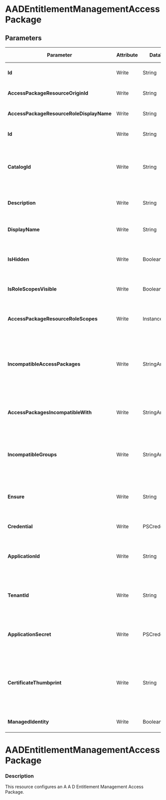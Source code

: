 ﻿# AADEntitlementManagementAccessPackage

## Parameters

| Parameter | Attribute | DataType | Description | Allowed Values |
| --- | --- | --- | --- | --- |
| **Id** | Write | String | The Id of the resource roleScope. ||
| **AccessPackageResourceOriginId** | Write | String | The origine Id of the resource. ||
| **AccessPackageResourceRoleDisplayName** | Write | String | The display name of the resource role. ||
| **Id** | Write | String | The Id of the access package. ||
| **CatalogId** | Write | String | Identifier of the access package catalog referencing this access package. ||
| **Description** | Write | String | The description of the access package. ||
| **DisplayName** | Write | String | The display name of the access package. ||
| **IsHidden** | Write | Boolean | Whether the access package is hidden from the requestor. ||
| **IsRoleScopesVisible** | Write | Boolean | Indicates whether role scopes are visible. ||
| **AccessPackageResourceRoleScopes** | Write | InstanceArray[] | The resources and roles included in the access package. ||
| **IncompatibleAccessPackages** | Write | StringArray[] | The access packages whose assigned users are ineligible to be assigned this access package. ||
| **AccessPackagesIncompatibleWith** | Write | StringArray[] | The access packages that are incompatible with this package. ||
| **IncompatibleGroups** | Write | StringArray[] | The groups whose members are ineligible to be assigned this access package. ||
| **Ensure** | Write | String | Present ensures the policy exists, absent ensures it is removed. |Present, Absent|
| **Credential** | Write | PSCredential | Credentials of the Intune Admin ||
| **ApplicationId** | Write | String | Id of the Azure Active Directory application to authenticate with. ||
| **TenantId** | Write | String | Id of the Azure Active Directory tenant used for authentication. ||
| **ApplicationSecret** | Write | PSCredential | Secret of the Azure Active Directory tenant used for authentication. ||
| **CertificateThumbprint** | Write | String | Thumbprint of the Azure Active Directory application's authentication certificate to use for authentication. ||
| **ManagedIdentity** | Write | Boolean | Managed ID being used for authentication. ||


# AADEntitlementManagementAccessPackage

### Description

This resource configures an A A D Entitlement Management Access Package.


